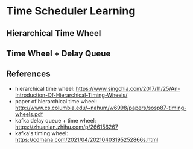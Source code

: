 # Time Scheduler Learning

## Hierarchical Time Wheel

## Time Wheel + Delay Queue

## References
- hierarchical time wheel: https://www.singchia.com/2017/11/25/An-Introduction-Of-Hierarchical-Timing-Wheels/
- paper of hierarchical time wheel: http://www.cs.columbia.edu/~nahum/w6998/papers/sosp87-timing-wheels.pdf
- kafka delay queue + time wheel: https://zhuanlan.zhihu.com/p/266156267
- kafka's timing wheel: https://cdmana.com/2021/04/20210403195252866s.html